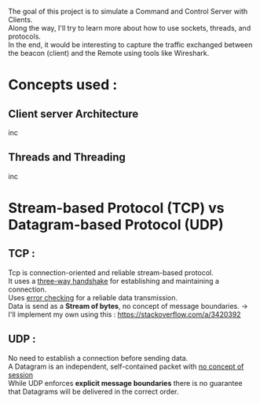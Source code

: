 The goal of this project is to simulate a Command and Control Server with Clients.  
Along the way, I'll try to learn more about how to use sockets, threads, and protocols.    
In the end, it would be interesting to capture the traffic exchanged between the beacon (client) and the Remote using tools like Wireshark.

# Concepts used  :

## Client server Architecture
inc

## Threads and Threading 
inc

# Stream-based Protocol (TCP) vs Datagram-based Protocol (UDP)
## TCP :
Tcp is connection-oriented and reliable stream-based protocol.  
It uses a <ins>three-way handshake</ins> for establishing and maintaining a connection.  
Uses <ins>error checking</ins> for a reliable data transmission.  
Data is send as a **Stream of bytes**, no concept of message boundaries.
-> I'll implement my own using this : https://stackoverflow.com/a/3420392 

## UDP :
No need to establish a connection before sending data.  
A Datagram is an independent, self-contained packet with <ins>no concept of session</ins>  
While UDP enforces **explicit message boundaries** there is no guarantee that Datagrams will be delivered in the correct order. 